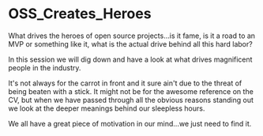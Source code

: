 OSS_Creates_Heroes
==================

What drives the heroes of open source projects...is it fame, is it a road to an MVP or something like it, what is the
actual drive behind all this hard labor?

In this session we will dig down and have a look at what drives magnificent people in the industry.

It's not always for the carrot in front and it sure ain't due to the threat of being beaten with a stick.
It might not be for the awesome reference on the CV, but when we have passed through all the obvious reasons standing
out we look at the deeper meanings behind our sleepless hours.

We all have a great piece of motivation in our mind...we just need to find it.
